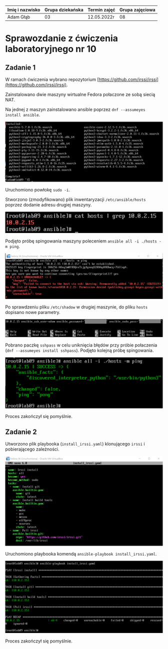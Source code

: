 | Imię i nazwisko | Grupa dziekańska | Termin zajęć | Grupa zajęciowa |
| ----------- | ----------- | ----------- | ----------- |
| Adam Głąb | 03 | 12.05.2022r | 08 |

# Sprawozdanie z ćwiczenia laboratoryjnego nr 10


## Zadanie 1

W ramach ćwiczenia wybrano repozytorium [https://github.com/irssi/irssi](https://github.com/irssi/irssi).

Zainstalowano dwie maszyny wirtualne Fedora połaczone ze sobą siecią NAT.

Na jednej z maszyn zainstalowano ansible poprzez `dnf --assumeyes install ansible`.

![zrzut](./screen/z1.png)

Uruchomiono powłokę `sudo -i`.

Stworzono (zmodyfikowano) plik inwentaryzacji `/etc/ansible/hosts` poprzez dodanie adresu drugiej maszyny.

![zrzut](./screen/z2.png)

Podjęto próbę spingowania maszyny poleceniem `ansible all -i ./hosts -m ping`.

![zrzut](./screen/z3.png)

Po sprawdzeniu pliku `/etc/shadow` w drugiej maszynie, do pliku `hosts` dopisano nowe parametry.

![zrzut](./screen/z4_1.png)

Pobrano paczkę `sshpass` w celu uniknięcia błędów przy próbie połaczenia (`dnf --assumeyes install sshpass`). Podjęto kolejną próbę spingowania.

![zrzut](./screen/z5.png)

Proces zakończył się pomyślnie.

## Zadanie 2

Utworzono plik playbooka (`install_irssi.yaml`) klonującego `irssi` i pobierającego zależności.

![zrzut](./screen/z6.png)

Uruchomiono playbooka komendą `ansible-playbook install_irssi.yaml`.

![zrzut](./screen/z7.png)

Proces zakończył się pomyślnie.
